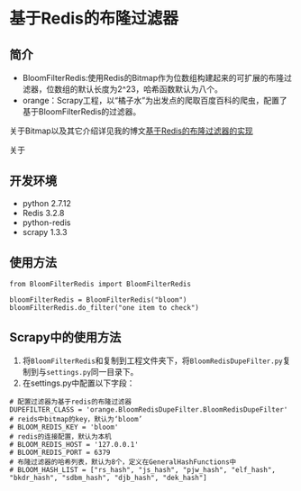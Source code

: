 # 基于Redis的布隆过滤器

## 简介

* BloomFilterRedis:使用Redis的Bitmap作为位数组构建起来的可扩展的布隆过滤器，位数组的默认长度为2^23，哈希函数默认为八个。
* orange：Scrapy工程，以“橘子水”为出发点的爬取百度百科的爬虫，配置了基于BloomFilterRedis的过滤器。

关于Bitmap以及其它介绍详见我的博文[基于Redis的布隆过滤器的实现](http://blog.csdn.net/qq_30242609/article/details/71024458)

关于

## 开发环境

* python 2.7.12
* Redis 3.2.8
* python-redis
* scrapy 1.3.3

## 使用方法

```
from BloomFilterRedis import BloomFilterRedis

bloomFilterRedis = BloomFilterRedis("bloom")
bloomFilterRedis.do_filter("one item to check")
```

## Scrapy中的使用方法

1. 将`BloomFilterRedis`和复制到工程文件夹下，将`BloomRedisDupeFilter.py`复制到与`settings.py`同一目录下。
2. 在settings.py中配置以下字段：
  ```
  # 配置过滤器为基于redis的布隆过滤器
  DUPEFILTER_CLASS = 'orange.BloomRedisDupeFilter.BloomRedisDupeFilter'
  # reids中bitmap的key，默认为‘bloom’
  # BLOOM_REDIS_KEY = 'bloom'
  # redis的连接配置，默认为本机
  # BLOOM_REDIS_HOST = '127.0.0.1'
  # BLOOM_REDIS_PORT = 6379
  # 布隆过滤器的哈希列表，默认为8个，定义在GeneralHashFunctions中
  # BLOOM_HASH_LIST = ["rs_hash", "js_hash", "pjw_hash", "elf_hash", "bkdr_hash", "sdbm_hash", "djb_hash", "dek_hash"]
  ```

